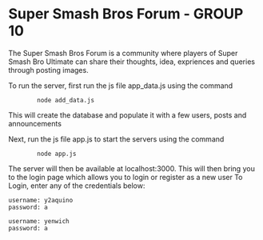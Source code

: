 # Super Smash Bros Forum - GROUP 10
The Super Smash Bros Forum is a community where players of Super Smash Bro Ultimate can share their thoughts, idea, expriences and queries through posting images.

To run the server, first run the js file app_data.js using the command

            node add_data.js
This will create the database and populate it with a few users, posts and announcements

Next, run the js file app.js to start the servers using the command

            node app.js
The server will then be available at localhost:3000. This will then bring you to the login page which allows you to login or register as a new user
To Login, enter any of the credentials below:

    username: y2aquino
    password: a
    
    username: yenwich
    password: a
